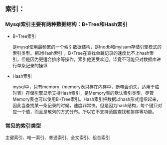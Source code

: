 ## 索引：

### Mysql索引主要有两种数据结构：B+Tree和Hash索引

- B+Tree索引

  是mysql使用最频繁的一个索引数据结构，是Inodb和myisam存储引擎模式的索引类型。相对Hash索引 ，B+Tree在查找单跳记录的速度比不上hash索引，但是因为更适合排序等操作，索引他更受欢迎。毕竟不可能只对数据库进行单条记录的操纵

- Hash索引

  mysql中，只有memory（memory表只存在内存中，断电会消失，适用于临时表）存储引擎显示支持Hash索引，是Memory表的默认索引类型，尽管Memory表也可以使用B+Tree索引。Hash索引把数据以hash形式组织起来，因此当查找某一条记录的时候，速度非常快。但是因为hash结构，每个键只对应一个值，而且是散列的方式分布。所以它不支持范围查找和排序等功能。



### 常见的索引类型

主键索引、唯一索引、普通索引、全文索引、组合索引